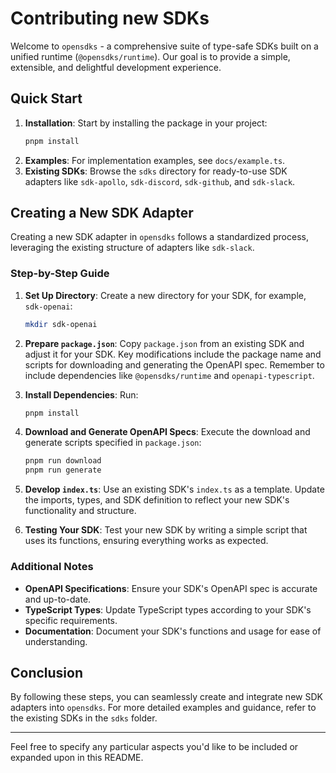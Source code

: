 # Contributing new SDKs

Welcome to `opensdks` - a comprehensive suite of type-safe SDKs built on a unified runtime (`@opensdks/runtime`). Our goal is to provide a simple, extensible, and delightful development experience.

## Quick Start

1. **Installation**: Start by installing the package in your project:
   ```bash
   pnpm install
   ```
2. **Examples**: For implementation examples, see `docs/example.ts`.
3. **Existing SDKs**: Browse the `sdks` directory for ready-to-use SDK adapters like `sdk-apollo`, `sdk-discord`, `sdk-github`, and `sdk-slack`.

## Creating a New SDK Adapter

Creating a new SDK adapter in `opensdks` follows a standardized process, leveraging the existing structure of adapters like `sdk-slack`.

### Step-by-Step Guide

1. **Set Up Directory**:
   Create a new directory for your SDK, for example, `sdk-openai`:
   ```bash
   mkdir sdk-openai
   ```

2. **Prepare `package.json`**:
   Copy `package.json` from an existing SDK and adjust it for your SDK. Key modifications include the package name and scripts for downloading and generating the OpenAPI spec. Remember to include dependencies like `@opensdks/runtime` and `openapi-typescript`.

3. **Install Dependencies**:
   Run:
   ```bash
   pnpm install
   ```

4. **Download and Generate OpenAPI Specs**:
   Execute the download and generate scripts specified in `package.json`:
   ```bash
   pnpm run download
   pnpm run generate
   ```

5. **Develop `index.ts`**:
   Use an existing SDK's `index.ts` as a template. Update the imports, types, and SDK definition to reflect your new SDK's functionality and structure.

6. **Testing Your SDK**:
   Test your new SDK by writing a simple script that uses its functions, ensuring everything works as expected.

### Additional Notes

- **OpenAPI Specifications**: Ensure your SDK's OpenAPI spec is accurate and up-to-date.
- **TypeScript Types**: Update TypeScript types according to your SDK's specific requirements.
- **Documentation**: Document your SDK's functions and usage for ease of understanding.

## Conclusion

By following these steps, you can seamlessly create and integrate new SDK adapters into `opensdks`. For more detailed examples and guidance, refer to the existing SDKs in the `sdks` folder.

---

Feel free to specify any particular aspects you'd like to be included or expanded upon in this README.